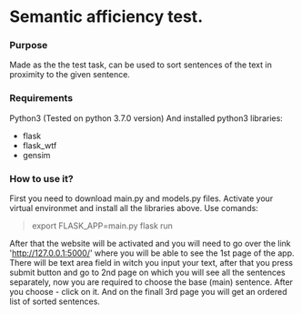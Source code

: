 Semantic afficiency test.
=====================
### Purpose
Made as the the test task, can be used to sort sentences of the text in proximity to the given sentence.
### Requirements
Python3 (Tested on python 3.7.0 version)
And installed python3 libraries:
* flask
* flask_wtf
* gensim
### How to use it?
First you need to download main.py and models.py files. Activate your virtual environmet and install all the libraries
above. Use comands:

> export FLASK_APP=main.py
> flask run

After that the website will be activated and you will need to go over the link 'http://127.0.0.1:5000/' where you will
be able to see the 1st page of the app. There will be text area field in witch you input your text, after that you press
submit button and go to 2nd page on which you will see all the sentences separately, now you are required to choose the
base (main) sentence. After you choose - click on it. And on the finall 3rd page you will get an ordered list of sorted
sentences.
